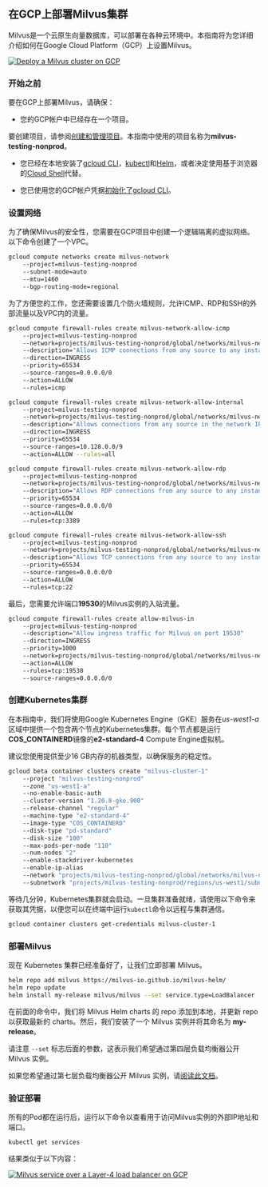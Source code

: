 在GCP上部署Milvus集群
---------------

Milvus是一个云原生向量数据库，可以部署在各种云环境中。本指南将为您详细介绍如何在Google Cloud Platform（GCP）上设置Milvus。

[![Deploy a Milvus cluster on GCP](https://milvus.io/static/8eebf7176e7812a9f13b0b31ab7d7ba0/5c9dd/gcp-networking.png "Deploy a Milvus cluster on GCP")](https://milvus.io/static/8eebf7176e7812a9f13b0b31ab7d7ba0/5c9dd/gcp-networking.png)

### 开始之前

要在GCP上部署Milvus，请确保：

* 您的GCP帐户中已经存在一个项目。

要创建项目，请参阅[创建和管理项目](https://cloud.google.com/resource-manager/docs/creating-managing-projects)。本指南中使用的项目名称为**milvus-testing-nonprod**。

* 您已经在本地安装了[gcloud CLI](https://cloud.google.com/sdk/docs/quickstart#installing_the_latest_version)，[kubectl](https://kubernetes.io/docs/tasks/tools/)和[Helm](https://helm.sh/docs/intro/install/)，或者决定使用基于浏览器的[Cloud Shell](https://cloud.google.com/shell)代替。

* 您已使用您的GCP帐户凭据[初始化了gcloud CLI](https://cloud.google.com/sdk/docs/install-sdk#initializing_the)。

### 设置网络

为了确保Milvus的安全性，您需要在GCP项目中创建一个逻辑隔离的虚拟网络。以下命令创建了一个VPC。

```bash
gcloud compute networks create milvus-network 
    --project=milvus-testing-nonprod 
    --subnet-mode=auto 
    --mtu=1460 
    --bgp-routing-mode=regional

```

为了方便您的工作，您还需要设置几个防火墙规则，允许ICMP、RDP和SSH的外部流量以及VPC内的流量。

```bash
gcloud compute firewall-rules create milvus-network-allow-icmp 
    --project=milvus-testing-nonprod 
    --network=projects/milvus-testing-nonprod/global/networks/milvus-network 
    --description="Allows ICMP connections from any source to any instance on the network." 
    --direction=INGRESS 
    --priority=65534 
    --source-ranges=0.0.0.0/0 
    --action=ALLOW 
    --rules=icmp

gcloud compute firewall-rules create milvus-network-allow-internal 
    --project=milvus-testing-nonprod 
    --network=projects/milvus-testing-nonprod/global/networks/milvus-network 
    --description="Allows connections from any source in the network IP range to any instance on the network using all protocols." 
    --direction=INGRESS 
    --priority=65534 
    --source-ranges=10.128.0.0/9 
    --action=ALLOW --rules=all

gcloud compute firewall-rules create milvus-network-allow-rdp 
    --project=milvus-testing-nonprod 
    --network=projects/milvus-testing-nonprod/global/networks/milvus-network 
    --description="Allows RDP connections from any source to any instance on the network using port 3389."  --direction=INGRESS 
    --priority=65534 
    --source-ranges=0.0.0.0/0 
    --action=ALLOW 
    --rules=tcp:3389

gcloud compute firewall-rules create milvus-network-allow-ssh 
    --project=milvus-testing-nonprod 
    --network=projects/milvus-testing-nonprod/global/networks/milvus-network 
    --description="Allows TCP connections from any source to any instance on the network using port 22."  --direction=INGRESS 
    --priority=65534 
    --source-ranges=0.0.0.0/0 
    --action=ALLOW 
    --rules=tcp:22

```

最后，您需要允许端口**19530**的Milvus实例的入站流量。

```bash
gcloud compute firewall-rules create allow-milvus-in 
    --project=milvus-testing-nonprod  
    --description="Allow ingress traffic for Milvus on port 19530" 
    --direction=INGRESS 
    --priority=1000 
    --network=projects/milvus-testing-nonprod/global/networks/milvus-network 
    --action=ALLOW 
    --rules=tcp:19530 
    --source-ranges=0.0.0.0/0

```

### 创建Kubernetes集群

在本指南中，我们将使用Google Kubernetes Engine（GKE）服务在*us-west1-a*区域中提供一个包含两个节点的Kubernetes集群。每个节点都是运行**COS_CONTAINERD**镜像的**e2-standard-4** Compute Engine虚拟机。

建议您使用提供至少16 GB内存的机器类型，以确保服务的稳定性。

```bash
gcloud beta container clusters create "milvus-cluster-1" 
    --project "milvus-testing-nonprod" 
    --zone "us-west1-a" 
    --no-enable-basic-auth 
    --cluster-version "1.20.8-gke.900" 
    --release-channel "regular" 
    --machine-type "e2-standard-4" 
    --image-type "COS_CONTAINERD" 
    --disk-type "pd-standard" 
    --disk-size "100" 
    --max-pods-per-node "110" 
    --num-nodes "2" 
    --enable-stackdriver-kubernetes 
    --enable-ip-alias 
    --network "projects/milvus-testing-nonprod/global/networks/milvus-network" 
    --subnetwork "projects/milvus-testing-nonprod/regions/us-west1/subnetworks/milvus-network"

```

等待几分钟，Kubernetes集群就会启动。一旦集群准备就绪，请使用以下命令来获取其凭据，以便您可以在终端中运行`kubectl`命令以远程与集群通信。

```bash
gcloud container clusters get-credentials milvus-cluster-1

```

### 部署Milvus

现在 Kubernetes 集群已经准备好了，让我们立即部署 Milvus。

```bash
helm repo add milvus https://milvus-io.github.io/milvus-helm/
helm repo update
helm install my-release milvus/milvus --set service.type=LoadBalancer

```

在前面的命令中，我们将 Milvus Helm charts 的 repo 添加到本地，并更新 repo 以获取最新的 charts。然后，我们安装了一个 Milvus 实例并将其命名为 **my-release**。

请注意 `--set` 标志后面的参数，这表示我们希望通过第四层负载均衡器公开 Milvus 实例。

如果您希望通过第七层负载均衡器公开 Milvus 实例，请[阅读此文档](gcp_layer7.md)。

### 验证部署

所有的Pod都在运行后，运行以下命令以查看用于访问Milvus实例的外部IP地址和端口。

```bash
kubectl get services

```

结果类似于以下内容：

[![Milvus service over a Layer-4 load balancer on GCP](https://milvus.io/static/b657219adc7a1e5d1861360fc80a7a42/1263b/gcp.png "Milvus service over a Layer-4 load balancer on GCP")](https://milvus.io/static/b657219adc7a1e5d1861360fc80a7a42/bbbf7/gcp.png)

